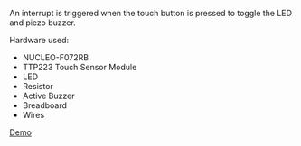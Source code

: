 An interrupt is triggered when the touch button is pressed to toggle the LED and piezo buzzer.

Hardware used:
- NUCLEO-F072RB
- TTP223 Touch Sensor Module
- LED
- Resistor
- Active Buzzer
- Breadboard
- Wires

[Demo](https://youtu.be/U53sGOKgCMU)